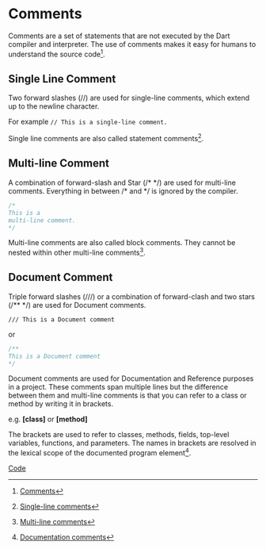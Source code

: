 # Comments

Comments are a set of statements that are not executed by the Dart compiler and interpreter. The use of comments makes it easy for humans to understand the source code[^Documentation].

## Single Line Comment

Two forward slashes (//) are used for single-line comments, which extend up to the newline character.

For example `// This is a single-line comment.`

Single line comments are also called statement comments[^1].

## Multi-line Comment

A combination of forward-slash and Star (/* \*/) are used for multi-line comments. Everything in between /* and \*/ is ignored by the compiler.

```dart
/*
This is a
multi-line comment.
*/
```

Multi-line comments are also called block comments. They cannot be nested within other multi-line comments[^2].

## Document Comment

Triple forward slashes (///) or a combination of forward-clash and two stars (/** */) are used for Document comments.

`/// This is a Document comment`

or

```dart
/**
This is a Document comment
*/
```

Document comments are used for Documentation and Reference purposes in a project. These comments span multiple lines but the difference between them and multi-line comments is that you can refer to a class or method by writing it in brackets.

e.g. **[class]** or **[method]**

The brackets are used to refer to classes, methods, fields, top-level variables, functions, and parameters. The names in brackets are resolved in the lexical scope of the documented program element[^3].

[Code](https://github.com/itsahmed-dev/DartLanguage/blob/main/Comments.dart 'GitHub')

[^Documentation]: [Comments](https://dart.dev/guides/language/language-tour#comments)
[^1]: [Single-line comments](https://dart.dev/guides/language/language-tour#single-line-comments)
[^2]: [Multi-line comments](https://dart.dev/guides/language/language-tour#multi-line-comments)
[^3]: [Documentation comments](https://dart.dev/guides/language/language-tour#documentation-comments)
